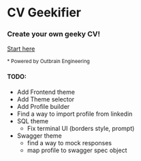 # CV Geekifier

### Create your own geeky CV!

[Start here](https://outbrain.github.io/cv-geekifier/)


<sup>* Powered by Outbrain Engineering</sup>


#### TODO:
* Add Frontend theme
* Add Theme selector
* Add Profile builder
* Find a way to import profile from linkedin
* SQL theme
    * Fix terminal UI (borders style, prompt)
* Swagger theme
    * find a way to mock responses
    * map profile to swagger spec object
   
